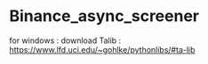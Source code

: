 # Binance_async_screener
for windows :
  download Talib : https://www.lfd.uci.edu/~gohlke/pythonlibs/#ta-lib 
